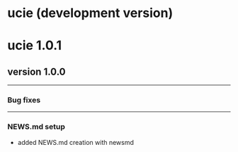 # ucie (development version)

# ucie 1.0.1

## version 1.0.0

---


### Bug fixes


---

### NEWS.md setup

- added NEWS.md creation with newsmd

